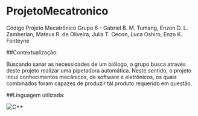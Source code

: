 # ProjetoMecatronico
Código Projeto Mecatrônico Grupo 6 - Gabriel B. M. Tumang, Enzon D. L. Zamberlan, Mateus R. de Oliveira, Julia T. Cecon, Luca Oshiro, Enzo K. Fonteyne

##Contextualização:

Buscando sanar as necessidades de um biólogo, o grupo busca através deste projeto realizar uma pipetadora automática. Neste sentido, o projeto incui conhecimentos mecânicos, de software e eletrônicos, os quais combinados foram capazes de produzir tal produto requerido em questão.

##Linguagem utilizada:

![C++](https://img.shields.io/badge/c++-2D7DB1?style=for-the-badge&logo=c&logoColor=yellow)
